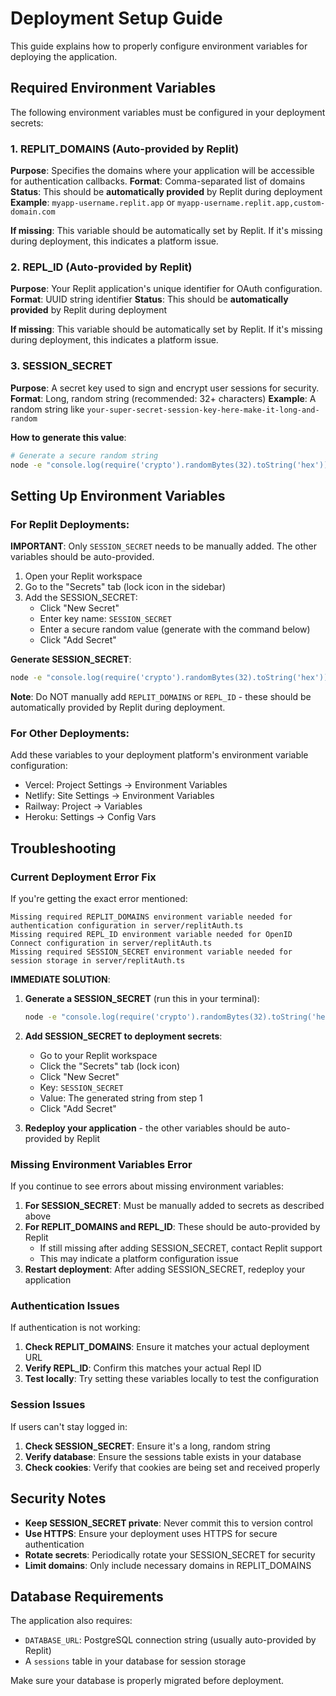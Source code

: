# Deployment Setup Guide

This guide explains how to properly configure environment variables for deploying the application.

## Required Environment Variables

The following environment variables must be configured in your deployment secrets:

### 1. REPLIT_DOMAINS (Auto-provided by Replit)
**Purpose**: Specifies the domains where your application will be accessible for authentication callbacks.
**Format**: Comma-separated list of domains
**Status**: This should be **automatically provided** by Replit during deployment
**Example**: `myapp-username.replit.app` or `myapp-username.replit.app,custom-domain.com`

**If missing**: This variable should be automatically set by Replit. If it's missing during deployment, this indicates a platform issue.

### 2. REPL_ID (Auto-provided by Replit)
**Purpose**: Your Replit application's unique identifier for OAuth configuration.
**Format**: UUID string identifier
**Status**: This should be **automatically provided** by Replit during deployment

**If missing**: This variable should be automatically set by Replit. If it's missing during deployment, this indicates a platform issue.

### 3. SESSION_SECRET
**Purpose**: A secret key used to sign and encrypt user sessions for security.
**Format**: Long, random string (recommended: 32+ characters)
**Example**: A random string like `your-super-secret-session-key-here-make-it-long-and-random`

**How to generate this value**:
```bash
# Generate a secure random string
node -e "console.log(require('crypto').randomBytes(32).toString('hex'))"
```

## Setting Up Environment Variables

### For Replit Deployments:

**IMPORTANT**: Only `SESSION_SECRET` needs to be manually added. The other variables should be auto-provided.

1. Open your Replit workspace
2. Go to the "Secrets" tab (lock icon in the sidebar)  
3. Add the SESSION_SECRET:
   - Click "New Secret"
   - Enter key name: `SESSION_SECRET`
   - Enter a secure random value (generate with the command below)
   - Click "Add Secret"

**Generate SESSION_SECRET**:
```bash
node -e "console.log(require('crypto').randomBytes(32).toString('hex'))"
```

**Note**: Do NOT manually add `REPLIT_DOMAINS` or `REPL_ID` - these should be automatically provided by Replit during deployment.

### For Other Deployments:

Add these variables to your deployment platform's environment variable configuration:
- Vercel: Project Settings → Environment Variables
- Netlify: Site Settings → Environment Variables
- Railway: Project → Variables
- Heroku: Settings → Config Vars

## Troubleshooting

### Current Deployment Error Fix

If you're getting the exact error mentioned:
```
Missing required REPLIT_DOMAINS environment variable needed for authentication configuration in server/replitAuth.ts
Missing required REPL_ID environment variable needed for OpenID Connect configuration in server/replitAuth.ts  
Missing required SESSION_SECRET environment variable needed for session storage in server/replitAuth.ts
```

**IMMEDIATE SOLUTION**:

1. **Generate a SESSION_SECRET** (run this in your terminal):
   ```bash
   node -e "console.log(require('crypto').randomBytes(32).toString('hex'))"
   ```

2. **Add SESSION_SECRET to deployment secrets**:
   - Go to your Replit workspace
   - Click the "Secrets" tab (lock icon)
   - Click "New Secret"  
   - Key: `SESSION_SECRET`
   - Value: The generated string from step 1
   - Click "Add Secret"

3. **Redeploy your application** - the other variables should be auto-provided by Replit

### Missing Environment Variables Error
If you continue to see errors about missing environment variables:

1. **For SESSION_SECRET**: Must be manually added to secrets as described above
2. **For REPLIT_DOMAINS and REPL_ID**: These should be auto-provided by Replit
   - If still missing after adding SESSION_SECRET, contact Replit support
   - This may indicate a platform configuration issue
3. **Restart deployment**: After adding SESSION_SECRET, redeploy your application

### Authentication Issues
If authentication is not working:

1. **Check REPLIT_DOMAINS**: Ensure it matches your actual deployment URL
2. **Verify REPL_ID**: Confirm this matches your actual Repl ID
3. **Test locally**: Try setting these variables locally to test the configuration

### Session Issues
If users can't stay logged in:

1. **Check SESSION_SECRET**: Ensure it's a long, random string
2. **Verify database**: Ensure the sessions table exists in your database
3. **Check cookies**: Verify that cookies are being set and received properly

## Security Notes

- **Keep SESSION_SECRET private**: Never commit this to version control
- **Use HTTPS**: Ensure your deployment uses HTTPS for secure authentication
- **Rotate secrets**: Periodically rotate your SESSION_SECRET for security
- **Limit domains**: Only include necessary domains in REPLIT_DOMAINS

## Database Requirements

The application also requires:
- `DATABASE_URL`: PostgreSQL connection string (usually auto-provided by Replit)
- A `sessions` table in your database for session storage

Make sure your database is properly migrated before deployment.